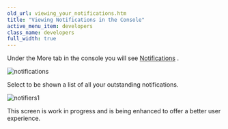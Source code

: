 ```yaml
---
old_url: viewing_your_notifications.htm
title: "Viewing Notifications in the Console"
active_menu_item: developers
class_name: developers
full_width: true
---
```



Under the More tab in the console you will see [Notifications](/developers/documentation/product-guide/account-management/notifications) .

![notifications](/img/docs/notifications.png)

Select to be shown a list of all your outstanding notifications.

![notifiers1](/img/docs/notifiers1.zoom67.png)

This screen is work in progress and is being enhanced to offer a better user experience.

